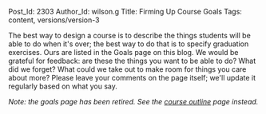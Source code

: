 Post_Id: 2303
Author_Id: wilson.g
Title: Firming Up Course Goals
Tags: content, versions/version-3

<p>The best way to design a course is to describe the things students will be able to do when it's over; the best way to do that is to specify graduation exercises.  Ours are listed in the Goals page on this blog.  We would be grateful for feedback: are these the things you want to be able to do?  What did we forget?  What could we take out to make room for things you care about more? Please leave your comments on the page itself; we'll update it regularly based on what you say.</p>
<p><em>Note: the goals page has been retired.  See the <a href="/4_0/">course outline</a> page instead.</em></p>
